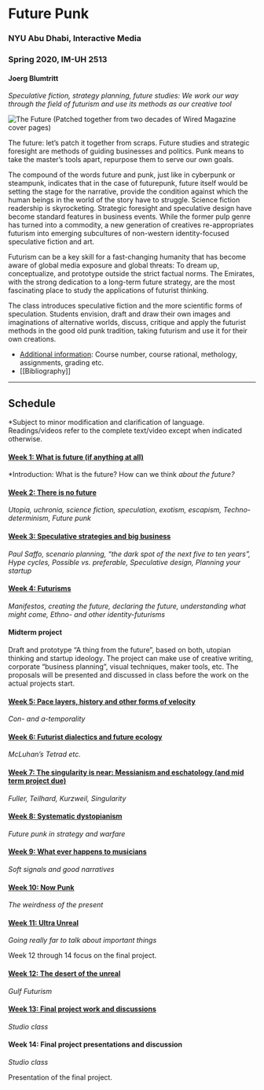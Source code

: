 # Future Punk
### NYU Abu Dhabi, Interactive Media
### Spring 2020, IM-UH 2513
#### Joerg Blumtritt

*Speculative fiction, strategy planning, future studies: We work our way through the field of futurism and use its methods as our creative tool*

![The Future (Patched together from two decades of Wired Magazine cover pages)](http://jbenno.net/wp-content/uploads/2019/11/Future.png)

The future: let’s patch it together from scraps. Future studies and strategic foresight are 
methods of guiding businesses and politics. Punk means to take the master’s tools apart, 
repurpose them to serve our own goals. 

The compound of the words future and punk, just like in cyberpunk or steampunk, indicates 
that in the case of futurepunk, future itself would be setting the stage for the narrative, provide 
the condition against which the human beings in the world of the story have to struggle.
Science fiction readership is skyrocketing. Strategic foresight and speculative design have 
become standard features in business events. While the former pulp genre has turned into a 
commodity, a new generation of creatives re-appropriates futurism into emerging subcultures 
of non-western identity-focused speculative fiction and art.

Futurism can be a key skill for a fast-changing humanity that has become aware of global 
media exposure and global threats: To dream up, conceptualize, and prototype outside the 
strict factual norms. The Emirates, with the strong dedication to a long-term future strategy, 
are the most fascinating place to study the applications of futurist thinking.

The class introduces speculative fiction and the more scientific forms of speculation. Students 
envision, draft and draw their own images and imaginations of alternative worlds, discuss, 
critique and apply the futurist methods in the good old punk tradition, taking futurism and use 
it for their own creations.

- [Additional information](https://github.com/jbenno/nyuad_future_punk/wiki/Additional-Information): Course number, course rational, methology, assignments, grading etc.
- [[Bibliography]]

***

## Schedule
*Subject to minor modification and clarification of language. Readings/videos refer to the complete text/video except when indicated otherwise.

#### [Week 1: What is future (if anything at all)](https://github.com/jbenno/nyuad_future_punk/wiki/01)
*Introduction: What is the future? How can we think *about the future?*

#### [Week 2: There is no future](https://github.com/jbenno/nyuad_future_punk/wiki/02)
*Utopia, uchronia, science fiction, speculation, exotism, escapism, Techno-determinism, Future punk*

#### [Week 3: Speculative strategies and big business](https://github.com/jbenno/nyuad_future_punk/wiki/03)
*Paul Saffo, scenario planning, “the dark spot of the next five to ten years”, Hype cycles, Possible vs. preferable, Speculative design, Planning your startup*

#### [Week 4: Futurisms](https://github.com/jbenno/nyuad_future_punk/wiki/04)
*Manifestos, creating the future, declaring the future, understanding what might come, Ethno- and other identity-futurisms*

#### Midterm project
Draft and prototype “A thing from the future”, based on both, utopian thinking and startup ideology. The project can make use of creative writing, corporate “business planning”, visual techniques, maker tools, etc. The proposals will be presented and discussed in class before the work on the actual projects start.

#### [Week 5: Pace layers, history and other forms of velocity](https://github.com/jbenno/nyuad_future_punk/wiki/05) 
*Con- and a-temporality*

#### [Week 6: Futurist dialectics and future ecology](https://github.com/jbenno/nyuad_future_punk/wiki/06)
*McLuhan’s Tetrad etc.*

#### [Week 7: The singularity is near: Messianism and eschatology (and mid term project due)](https://github.com/jbenno/nyuad_future_punk/wiki/07)
*Fuller, Teilhard, Kurzweil, Singularity*

#### [Week 8: Systematic dystopianism](https://github.com/jbenno/nyuad_future_punk/wiki/08)
*Future punk in strategy and warfare*

#### [Week 9: What ever happens to musicians](https://github.com/jbenno/nyuad_future_punk/wiki/09)
*Soft signals and good narratives*

#### [Week 10: Now Punk](https://github.com/jbenno/nyuad_future_punk/wiki/10)
*The weirdness of the present*
 
#### [Week 11: Ultra Unreal](https://github.com/jbenno/nyuad_future_punk/wiki/11)
*Going really far to talk about important things*

Week 12 through 14 focus on the final project.

#### [Week 12: The desert of the unreal](https://github.com/jbenno/nyuad_future_punk/wiki/12)
*Gulf Futurism*

#### [Week 13: Final project work and discussions](https://github.com/jbenno/nyuad_future_punk/wiki/13)
*Studio class*

#### Week 14: Final project presentations and discussion
*Studio class*

Presentation of the final project.
